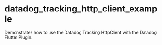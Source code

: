 # datadog_tracking_http_client_example

Demonstrates how to use the Datadog Tracking HttpClient with the Datadog Flutter Plugin.

